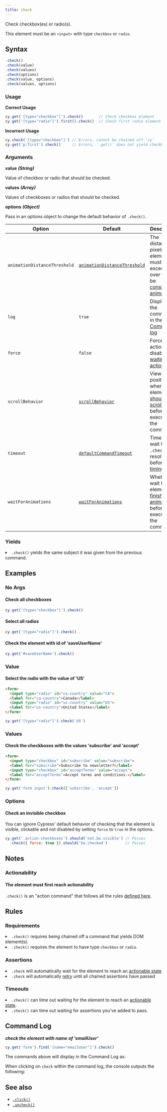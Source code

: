 ```yaml
---
title: check
---
```


Check checkbox(es) or radio(s).

<Alert type="warning">


This element must be an `<input>` with type `checkbox` or `radio`.

</Alert>

## Syntax

```javascript
.check()
.check(value)
.check(values)
.check(options)
.check(value, options)
.check(values, options)
```

### Usage

**<Icon name="check-circle" color="green"></Icon> Correct Usage**

```javascript
cy.get('[type="checkbox"]').check()       // Check checkbox element
cy.get('[type="radio"]').first().check()  // Check first radio element
```

**<Icon name="exclamation-triangle" color="red"></Icon> Incorrect Usage**

```javascript
cy.check('[type="checkbox"]') // Errors, cannot be chained off 'cy'
cy.get('p:first').check()     // Errors, '.get()' does not yield checkbox or radio
```

### Arguments

**<Icon name="angle-right"></Icon> value**  ***(String)***

Value of checkbox or radio that should be checked.

**<Icon name="angle-right"></Icon> values**  ***(Array)***

Values of checkboxes or radios that should be checked.

**<Icon name="angle-right"></Icon> options**  ***(Object)***

Pass in an options object to change the default behavior of `.check()`.

Option | Default | Description
--- | --- | ---
`animationDistanceThreshold` | [`animationDistanceThreshold`](/guides/references/configuration#Actionability) | The distance in pixels an element must exceed over time to be [considered animating](/guides/core-concepts/interacting-with-elements#Animations).
`log` | `true` | Displays the command in the [Command log](/guides/core-concepts/test-runner#Command-Log)
`force` | `false` | Forces the action, disables [waiting for actionability](#Assertions)
`scrollBehavior` | [`scrollBehavior`](/guides/references/configuration#Actionability) | Viewport position to where an element [should be scrolled](/guides/core-concepts/interacting-with-elements#Scrolling) before executing the command
`timeout` | [`defaultCommandTimeout`](/guides/references/configuration#Timeouts) | Time to wait for `.check()` to resolve before [timing out](#Timeouts)
`waitForAnimations` | [`waitForAnimations`](/guides/references/configuration#Actionability) | Whether to wait for elements to [finish animating](/guides/core-concepts/interacting-with-elements#Animations) before executing the command.

### Yields [<Icon name="question-circle"/>](introduction-to-cypress#Subject-Management)

<List><li>`.check()` yields the same subject it was given from the previous command.</li></List>

## Examples

### No Args

#### Check all checkboxes

```javascript
cy.get('[type="checkbox"]').check()
```

#### Select all radios

```javascript
cy.get('[type="radio"]').check()
```

#### Check the element with id of 'saveUserName'

```javascript
cy.get('#saveUserName').check()
```

### Value

#### Select the radio with the value of 'US'

```html
<form>
  <input type="radio" id="ca-country" value="CA">
  <label for="ca-country">Canada</label>
  <input type="radio" id="us-country" value="US">
  <label for="us-country">United States</label>
</form>
```

```javascript
cy.get('[type="radio"]').check('US')
```

### Values

#### Check the checkboxes with the values 'subscribe' and 'accept'

```html
<form>
  <input type="checkbox" id="subscribe" value="subscribe">
  <label for="subscribe">Subscribe to newsletter?</label>
  <input type="checkbox" id="acceptTerms" value="accept">
  <label for="acceptTerms">Accept terms and conditions.</label>
</form>
```

```javascript
cy.get('form input').check(['subscribe', 'accept'])
```

### Options

#### Check an invisible checkbox

You can ignore Cypress' default behavior of checking that the element is visible, clickable and not disabled by setting `force` to `true` in the options.

```javascript
cy.get('.action-checkboxes').should('not.be.visible') // Passes
  .check({ force: true }).should('be.checked')        // Passes
```

## Notes

### Actionability

#### The element must first reach actionability

`.check()` is an "action command" that follows all the rules [defined here](/guides/core-concepts/interacting-with-elements).

## Rules

### Requirements [<Icon name="question-circle"/>](introduction-to-cypress#Chains-of-Commands)

<List><li>`.check()` requires being chained off a command that yields DOM element(s).</li><li>`.check()` requires the element to have type `checkbox` or `radio`.</li></List>

### Assertions [<Icon name="question-circle"/>](introduction-to-cypress#Assertions)

<List><li>`.check` will automatically wait for the element to reach an [actionable state](/guides/core-concepts/interacting-with-elements)</li><li>`.check` will automatically [retry](/guides/core-concepts/retry-ability) until all chained assertions have passed</li></List>

### Timeouts [<Icon name="question-circle"/>](introduction-to-cypress#Timeouts)

<List><li>`.check()` can time out waiting for the element to reach an [actionable state](/guides/core-concepts/interacting-with-elements).</li><li>`.check()` can time out waiting for assertions you've added to pass.</li></List>

## Command Log

***check the element with name of 'emailUser'***

```javascript
cy.get('form').find('[name="emailUser"]').check()
```

The commands above will display in the Command Log as:

<DocsImage src="/img/api/check/check-checkbox-in-cypress.png" alt="Command log for check" ></DocsImage>

When clicking on `check` within the command log, the console outputs the following:

<DocsImage src="/img/api/check/console-showing-events-on-check.png" alt="console.log for check" ></DocsImage>

## See also

- [`.click()`](/api/commands/click)
- [`.uncheck()`](/api/commands/uncheck)

